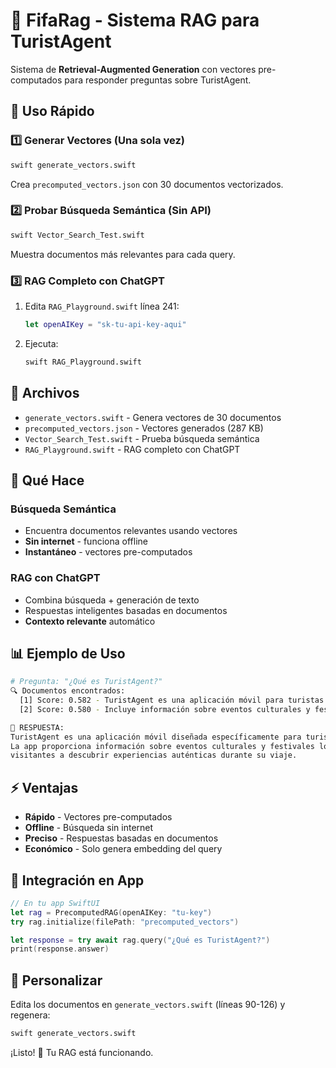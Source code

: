 # 🤖 FifaRag - Sistema RAG para TuristAgent

Sistema de **Retrieval-Augmented Generation** con vectores pre-computados para responder preguntas sobre TuristAgent.

## 🚀 Uso Rápido

### 1️⃣ **Generar Vectores** (Una sola vez)
```bash
swift generate_vectors.swift
```
Crea `precomputed_vectors.json` con 30 documentos vectorizados.

### 2️⃣ **Probar Búsqueda Semántica** (Sin API)
```bash
swift Vector_Search_Test.swift
```
Muestra documentos más relevantes para cada query.

### 3️⃣ **RAG Completo con ChatGPT**
1. Edita `RAG_Playground.swift` línea 241:
   ```swift
   let openAIKey = "sk-tu-api-key-aqui"
   ```
2. Ejecuta:
   ```bash
   swift RAG_Playground.swift
   ```

## 📁 Archivos

- `generate_vectors.swift` - Genera vectores de 30 documentos
- `precomputed_vectors.json` - Vectores generados (287 KB)
- `Vector_Search_Test.swift` - Prueba búsqueda semántica
- `RAG_Playground.swift` - RAG completo con ChatGPT

## 🎯 Qué Hace

### **Búsqueda Semántica**
- Encuentra documentos relevantes usando vectores
- **Sin internet** - funciona offline
- **Instantáneo** - vectores pre-computados

### **RAG con ChatGPT**
- Combina búsqueda + generación de texto
- Respuestas inteligentes basadas en documentos
- **Contexto relevante** automático

## 📊 Ejemplo de Uso

```bash
# Pregunta: "¿Qué es TuristAgent?"
🔍 Documentos encontrados:
  [1] Score: 0.582 - TuristAgent es una aplicación móvil para turistas que visitan México.
  [2] Score: 0.580 - Incluye información sobre eventos culturales y festivales locales.

🤖 RESPUESTA:
TuristAgent es una aplicación móvil diseñada específicamente para turistas que visitan México. 
La app proporciona información sobre eventos culturales y festivales locales, ayudando a los 
visitantes a descubrir experiencias auténticas durante su viaje.
```

## ⚡ Ventajas

- **Rápido** - Vectores pre-computados
- **Offline** - Búsqueda sin internet
- **Preciso** - Respuestas basadas en documentos
- **Económico** - Solo genera embedding del query

## 🔧 Integración en App

```swift
// En tu app SwiftUI
let rag = PrecomputedRAG(openAIKey: "tu-key")
try rag.initialize(filePath: "precomputed_vectors")

let response = try await rag.query("¿Qué es TuristAgent?")
print(response.answer)
```

## 📝 Personalizar

Edita los documentos en `generate_vectors.swift` (líneas 90-126) y regenera:

```bash
swift generate_vectors.swift
```

¡Listo! 🎉 Tu RAG está funcionando.
